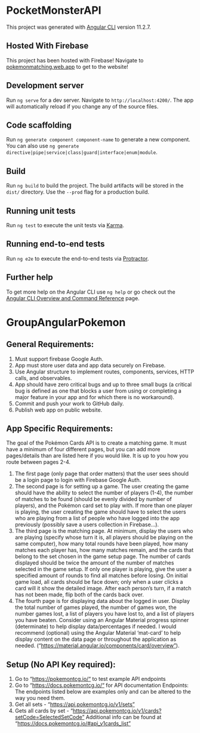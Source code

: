 # PocketMonsterAPI

This project was generated with [Angular CLI](https://github.com/angular/angular-cli) version 11.2.7.

## Hosted With Firebase

This project has been hosted with Firebase! Navigate to [pokemonmatching.web.app](https://pokemonmatching.web.app) to get to the website!

## Development server

Run `ng serve` for a dev server. Navigate to `http://localhost:4200/`. The app will automatically reload if you change any of the source files.

## Code scaffolding

Run `ng generate component component-name` to generate a new component. You can also use `ng generate directive|pipe|service|class|guard|interface|enum|module`.

## Build

Run `ng build` to build the project. The build artifacts will be stored in the `dist/` directory. Use the `--prod` flag for a production build.

## Running unit tests

Run `ng test` to execute the unit tests via [Karma](https://karma-runner.github.io).

## Running end-to-end tests

Run `ng e2e` to execute the end-to-end tests via [Protractor](http://www.protractortest.org/).

## Further help

To get more help on the Angular CLI use `ng help` or go check out the [Angular CLI Overview and Command Reference](https://angular.io/cli) page.

# GroupAngularPokemon

## General Requirements:

1. Must support firebase Google Auth.
2. App must store user data and app data securely on Firebase.
3. Use Angular structure to implement routes, components, services, HTTP calls, and observables.
4. App should have zero critical bugs and up to three small bugs (a critical bug is defined as one that blocks a user from using or completing a major feature in your app and for which there is no workaround).
5. Commit and push your work to GitHub daily.
6. Publish web app on public website.

## App Specific Requirements:

The goal of the Pokémon Cards API is to create a matching game. It must have a minimum of four different pages, but you can add more pages/details than are listed here if you would like. It is up to you how you route between pages 2-4.

1. The first page (only page that order matters) that the user sees should be a login page to login with Firebase Google Auth.
2. The second page is for setting up a game. The user creating the game should have the ability to select the number of players (1-4), the number of matches to be found (should be evenly divided by number of players), and the Pokémon card set to play with. If more than one player is playing, the user creating the game should have to select the users who are playing from a list of people who have logged into the app previously (possibly save a users collection in Firebase...).
3. The third page is the matching page. At minimum, display the users who are playing (specify whose turn it is, all players should be playing on the same computer), how many total rounds have been played, how many matches each player has, how many matches remain, and the cards that belong to the set chosen in the game setup page. The number of cards displayed should be twice the amount of the number of matches selected in the game setup. If only one player is playing, give the user a specified amount of rounds to find all matches before losing. On initial game load, all cards should be face down; only when a user clicks a card will it show the detailed image. After each person’s turn, if a match has not been made, flip both of the cards back over.
4. The fourth page is for displaying data about the logged in user. Display the total number of games played, the number of games won, the number games lost, a list of players you have lost to, and a list of players you have beaten. Consider using an Angular Material progress spinner (determinate) to help display data/percentages if needed. I would recommend (optional) using the Angular Material ‘mat-card’ to help display content on the data page or throughout the application as needed. (“https://material.angular.io/components/card/overview”).

## Setup (No API Key required):

1. Go to “https://pokemontcg.io/“ to test example API endpoints
2. Go to “https://docs.pokemontcg.io/“ for API documentation
   Endpoints: The endpoints listed below are examples only and can be altered to the way you need them.
3. Get all sets - “https://api.pokemontcg.io/v1/sets”
4. Gets all cards by set - “https://api.pokemontcg.io/v1/cards?setCode=SelectedSetCode”
   Additional info can be found at “https://docs.pokemontcg.io/#api_v1cards_list”
